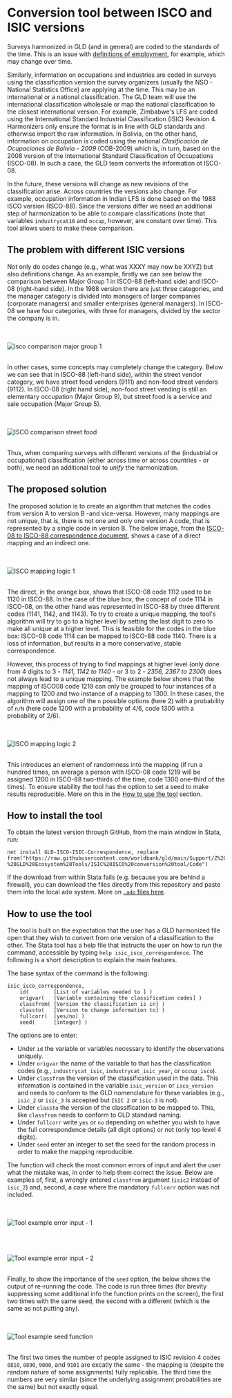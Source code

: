 # Conversion tool between ISCO and ISIC versions

Surveys harmonized in GLD (and in general) are coded to the standards of the time. This is an issue with [definitions of employment](https://ilostat.ilo.org/resources/concepts-and-definitions/description-work-statistics-icls19/), for example, which may change over time.

Similarly, information on occupations and industries are coded in surveys using the classification version the survey organizers (usually the NSO - National Statistics Office) are applying at the time. This may be an international or a national classification. The GLD team will use the international classification wholesale or map the national classification to the closest international version. For example, Zimbabwe's LFS are coded using the International Standard Industrial Classification (ISIC) Revision 4. Harmonizers only ensure the format is in line with GLD standards and otherwise import the raw information. In Bolivia, on the other hand, information on occupation is coded using the national *Clasificación de Ocupaciones de Bolivia - 2009* (COB-2009) which is, in turn, based on the 2008 version of the International Standard Classification of Occupations (ISCO-08). In such a case, the GLD team converts the information ot ISCO-08.

In the future, these versions will change as new revisions of the classification arise. Across countries the versions also change. For example, occupation information in Indian LFS is done based on the 1988 ISCO version (ISCO-88). Since the versions differ we need an additional step of harmonization to be able to compare classifications (note that variables `industrycat10` and `occup`, however, are constant over time). This tool allows users to make these comparison. 

## The problem with different ISIC versions

Not only do codes change (e.g., what was XXXY may now be XXYZ) but also definitions change. As an example, firstly we can see below the comparison between Major Group 1 in ISCO-88 (left-hand side) and ISCO-08 (right-hand side). In the 1988 version there are just three categories, and the manager category is divided into managers of larger companies (corporate managers) and smaller enterprises (general managers). In ISCO-08 we have four categories, with three for managers, divided by the sector the company is in.

<br></br>
![isco comparison major group 1](utilities/comparison_isco_major_1.png)
<br></br>

In other cases, some concepts may completely change the category. Below we can see that in ISCO-88 (left-hand side), within the street vendor category, we have street food vendors (9111) and non-food street vendors (9112). In ISCO-08 (right hand side), non-food street vending is still an elementary occupation (Major Group 9), but street food is a service and sale occupation (Major Group 5). 

<br></br>
![ISCO comparison street food](utilities/comp_street_food.png)
<br></br>

Thus, when comparing surveys with different versions of the (industrial or occupational) classification (either across time or across countries - or both), we need an additional tool to *unify* the harmonization.

## The proposed solution

The proposed solution is to create an algorithm that matches the codes from version A to version B -and vice-versa. However, many mappings are not unique, that is, there is not one and only one version A code, that is represented by a single code in version B. The below image, from the [ISCO-08 to ISCO-88 correspondence document](utilities/correspondence08.docx), shows a case of a direct mapping and an indirect one. 

<br></br>
![ISCO mapping logic 1](utilities/mapping_logic_1.png)
<br></br>

The direct, in the orange box, shows that ISCO-08 code 1112 used to be 1120 in ISCO-88. In the case of the blue box, the concept of code 1114 in ISCO-08, on the other hand was represented in ISCO-88 by three different codes (1141, 1142, and 1143). To try to create a unique mapping, the tool's algorithm will try to go to a higher level by setting the last digit to zero to make all unique at a higher level. This is feasible for the codes in the blue box: ISCO-08 code 1114 can be mapped to ISCO-88 code 1140. There is a loss of information, but results in a more conservative, stable correspondence.

However, this process of trying to find mappings at higher level (only done from 4 digits to 3 - *1141, 1142 to 1140* - or 3 to 2 - *2356, 2367 to 2300*) does not always lead to a unique mapping. The example below shows that the mapping of ISCO08 code 1219 can only be grouped to four instances of a mapping to 1200 and two instance of a mapping to 1300. In these cases, the algorithm will assign one of the `n` possible options (here 2) with a probability of `n/N` (here code 1200 with a probability of 4/6, code 1300 with a probability of 2/6). 

<br></br>
![ISCO mapping logic 2](utilities/mapping_logic_2.png)
<br></br>

This introduces an element of randomness into the mapping (if run a hundred times, on average a person with ISCO-08 code 1219 will be assigned 1200 in ISCO-88 two-thirds of the time, code 1300 one-third of the times). To ensure stability the tool has the option to set a seed to make results reproducible. More on this in the [How to use the tool](#how-to-use-the-tool) section.

## How to install the tool

To obtain the latest version through GitHub, from the main window in Stata, run:

```
net install GLD-ISCO-ISIC-Correspondence, replace from("https://raw.githubusercontent.com/worldbank/gld/main/Support/Z%20-%20GLD%20Ecosystem%20Tools/ISIC%20ISCO%20conversion%20tool/Code")
```

If the download from within Stata fails (e.g. because you are behind a firewall), you can download the files directly from this repository and paste them into the local ado system. More on [`.ado` files here](https://www.stata.com/manuals13/u17.pdf).

## How to use the tool

The tool is built on the expectation that the user has a GLD harmonized file open that they wish to convert from one version of a classification to the other. The Stata tool has a help file that instructs the user on how to run the command, accessible by typing `help isic_isco_correspondence`. The following is a short description to explain the main features.

The base syntax of the command is the following:

```
isic_isco_correspondence, 
    id(        [List of variables needed to ] ) 
    origvar(   [Variable containing the classification codes] ) 
    classfrom( [Version the classification is in] ) 
    classto(   [Version to change information to] ) 
    fullcorr(  [yes/no] ) 
    seed(      [integer] )
```

The options are to enter:

* Under `id` the variable or variables necessary to identify the observations uniquely.
* Under `origvar` the name of the variable to that has the classification codes (e.g., `industrycat_isic`, `industrycat_isic_year`, or `occup_isco`).
* Under `classfrom` the version of the classification used in the data. This information is contained in the variable `isic_version` or `isco_version` and needs to conform to the GLD nomenclature for these variables (e.g., `isic_2` or `isic_3` is accepted but `ISIC 2` or `isic-3` is not).
* Under `classto` the version of the classification to be mapped to. This, like `classfrom` needs to conform to GLD standard naming.
* Under `fullcorr` write `yes` or `no` depending on whether you wish to have the full correspondence details (all digit options) or not (only top level 4 digits).
* Under `seed` enter an integer to set the seed for the random process in order to make the mapping reproducible.

The function will check the most common errors of input and alert the user what the mistake was, in order to help them correct the issue. Below are examples of, first, a wrongly entered `classfrom` argument (`isic2` instead of `isic_2`) and, second, a case where the mandatory `fullcorr` option was not included.

<br></br>
![Tool example error input - 1](utilities/wrong_input_example.png)
<br></br>

<br></br>
![Tool example error input - 2](utilities/wrong_input_example_2.png)
<br></br>

Finally, to show the importance of the `seed` option, the below shows the output of re-running the code. The code is run three times (for brevity suppressing some additional info the function prints on the screen), the first two times with the same seed, the second with a different (which is the same as not putting any).

<br></br>
![Tool example seed function](utilities/running_seed_example.png)
<br></br>

The first two times the number of people assigned to ISIC revision 4 codes `8810`, `8890`, `9000`, and `9101` are excatly the same - the mapping is (despite the random nature of some assignments) fully replicable. The third time the numbers are very similar (since the underlying assignment probabilities are the same) but not exactly equal.
